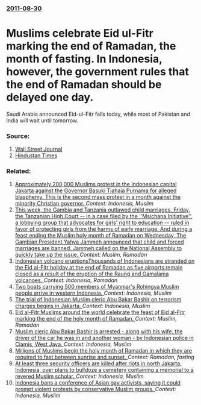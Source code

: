 ### [2011-08-30](/news/2011/08/30/index.md)

# Muslims celebrate Eid ul-Fitr marking the end of Ramadan, the month of fasting. In Indonesia, however, the government rules that the end of Ramadan should be delayed one day. 

Saudi Arabia announced Eid-ul-Fitr falls today, while most of Pakistan and India will wait until tomorrow. 


### Source:

1. [Wall Street Journal](http://blogs.wsj.com/indiarealtime/2011/08/30/world-again-split-on-two-%E2%80%98eids%E2%80%99/)
2. [Hindustan Times](http://www.hindustantimes.com/Indonesia-s-Eid-confusion-To-fast-or-not-to-fast/Article1-739804.aspx)

### Related:

1. [Approximately 200,000 Muslims protest in the Indonesian capital Jakarta against the Governor Basuki Tjahaja Purnama for alleged blasphemy. This is the second mass protest in a month against the minority Christian governor. ](/news/2016/12/2/approximately-200-000-muslims-protest-in-the-indonesian-capital-jakarta-against-the-governor-basuki-tjahaja-purnama-for-alleged-blasphemy-t.md) _Context: Indonesia, Muslim_
2. [This week, the Gambia and Tanzania outlawed child marriages. Friday, the Tanzanian High Court -- in a case filed by the  ''Msichana Initiative'', a lobbying group that advocates for girls' right to education -- ruled in favor of protecting girls from the harms of early marriage. And during  a feast ending the Muslim holy month of Ramadan on Wednesday, The Gambian President Yahya Jammeh announced that child and forced marriages are banned. Jammeh called on the National Assembly to quickly take up the issue. ](/news/2016/07/9/this-week-the-gambia-and-tanzania-outlawed-child-marriages-friday-the-tanzanian-high-court-a-in-a-case-filed-by-the-msichana-initiat.md) _Context: Muslim, Ramadan_
3. [Indonesian volcano eruptionsThousands of Indonesians are stranded on the Eid al-Fitr holiday at the end of Ramadan as five airports remain closed as a result of the eruption of the Raung and Gamalama volcanoes. ](/news/2015/07/17/indonesian-volcano-eruptionspthousands-of-indonesians-are-stranded-on-the-eid-al-fitr-holiday-at-the-end-of-ramadan-as-five-airports-remain.md) _Context: Indonesia, Ramadan_
4. [Two boats carrying 500 members of Myanmar's Rohingya Muslim people arrive in western Indonesia. ](/news/2015/05/10/two-boats-carrying-500-members-of-myanmar-s-rohingya-muslim-people-arrive-in-western-indonesia.md) _Context: Indonesia, Muslim_
5. [The trial of Indonesian Muslim cleric Abu Bakar Bashir on terrorism charges begins in Jakarta. ](/news/2011/02/10/the-trial-of-indonesian-muslim-cleric-abu-bakar-bashir-on-terrorism-charges-begins-in-jakarta.md) _Context: Indonesia, Muslim_
6. [Eid al-Fitr:Muslims around the world celebrate the feast of Eid al-Fitr marking the end of the holy month of Ramadan. ](/news/2010/09/11/eid-al-fitr-pmuslims-around-the-world-celebrate-the-feast-of-eid-al-fitr-marking-the-end-of-the-holy-month-of-ramadan.md) _Context: Muslim, Ramadan_
7. [Muslim cleric Abu Bakar Bashir is arrested - along with his wife, the driver of the car he was in and another woman - by Indonesian police in Ciamis, West Java. ](/news/2010/08/9/muslim-cleric-abu-bakar-bashir-is-arrested-along-with-his-wife-the-driver-of-the-car-he-was-in-and-another-woman-by-indonesian-police-i.md) _Context: Indonesia, Muslim_
8. [Millions of Muslims begin the holy month of Ramadan in which they are required to fast between sunrise and sunset. ](/news/2010/08/11/millions-of-muslims-begin-the-holy-month-of-ramadan-in-which-they-are-required-to-fast-between-sunrise-and-sunset.md) _Context: Ramadan, fasting_
9. [At least three security officers are killed after riots in north Jakarta, Indonesia, over plans to bulldoze a cemetery containing a memorial to a revered Muslim scholar. ](/news/2010/04/15/at-least-three-security-officers-are-killed-after-riots-in-north-jakarta-indonesia-over-plans-to-bulldoze-a-cemetery-containing-a-memorial.md) _Context: Indonesia, Muslim_
10. [Indonesia bans a conference of Asian gay activists, saying it could prompt violent protests by conservative Muslim groups. ](/news/2010/03/24/indonesia-bans-a-conference-of-asian-gay-activists-saying-it-could-prompt-violent-protests-by-conservative-muslim-groups.md) _Context: Indonesia, Muslim_
